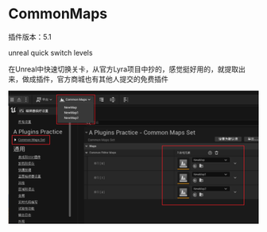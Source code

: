 # CommonMaps

插件版本：5.1

unreal quick switch levels

在Unreal中快速切换关卡，从官方Lyra项目中抄的，感觉挺好用的，就提取出来，做成插件，官方商城也有其他人提交的免费插件

![](pic.png)